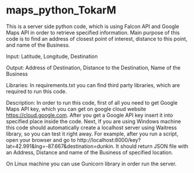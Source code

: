# maps_python_TokarM

This is a server side python code, which is using Falcon API and Google Maps API in order to retrieve specified information. Main purpose of this code is to find an address of closest point of interest, distance to this point, and name of the Business.

Input: Latitude, Longitude, Destination

Output: Address of Destination, Distance to the Destination, Name of the Business

Libraries: In requirements.txt you can find third party libraries, which are required to run this code.

Description: In order to run this code, first of all you need to get Google Maps API key, which you can get on google cloud website https://cloud.google.com. After you get a Google API key insert it into specified place inside the code. Next, If you are using Windows machine this code should automatically create a localhost server using Waitress library, so you can test it right away. For example, after you run a script, open your browser and go to http://localhost:8000/key?lat=42.991&lng=-87.667&destination=dunkin. It should return JSON file with an Address, Distance and name of the Business of specified location.

On Linux machine you can use Gunicorn library in order run the server. 
